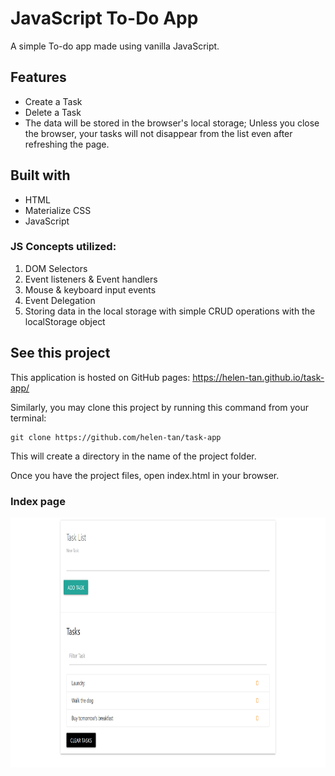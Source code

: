 # JavaScript To-Do App
A simple To-do app made using vanilla JavaScript. 


## Features
* Create a Task
* Delete a Task
* The data will be stored in the browser's local storage; Unless you close the browser, your tasks will not disappear from the list even after refreshing the page.

## Built with
* HTML
* Materialize CSS
* JavaScript
### JS Concepts utilized:
1. DOM Selectors
2. Event listeners & Event handlers
3. Mouse & keyboard input events
4. Event Delegation
5. Storing data in the local storage with simple CRUD operations with the localStorage object


## See this project
This application is hosted on GitHub pages: https://helen-tan.github.io/task-app/

Similarly, you may clone this project by running this command from your terminal:

```
git clone https://github.com/helen-tan/task-app
```

This will create a directory in the name of the project folder.

Once you have the project files, open index.html in your browser.

### Index page
<img src="https://github.com/helen-tan/task-app/blob/master/images/index.png" height="400">